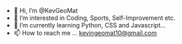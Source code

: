 - 👋 Hi, I’m @KevGeoMat
- 👀 I’m interested in Coding, Sports, Self-Improvement etc.
- 🌱 I’m currently learning Python, CSS and Javascript...
- 📫 How to reach me ... kevingeomat10@gmail.com
